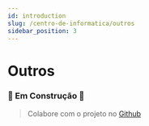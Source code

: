 ```yaml
---
id: introduction
slug: /centro-de-informatica/outros
sidebar_position: 3
---
```


# Outros

### 🚧 Em Construção 🚧
> Colabore com o projeto no [Github](https://github.com/convergencia-xyz/portal)
